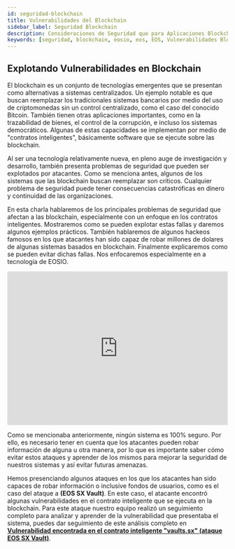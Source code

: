 ```yaml
---
id: seguridad-blockchain
title: Vulnerabilidades del Blockchain
sidebar_label: Seguridad Blockchain
description: Consideraciones de Seguridad que para Aplicaciones Blockchain
keywords: [seguridad, blockchain, eosio, eos, EOS, Vulnerabilidades Blockchain, ¿Riesgo de Seguridad en blockchain?]
---
```

## Explotando Vulnerabilidades en Blockchain

El blockchain es un conjunto de tecnologías emergentes que se presentan como alternativas a sistemas centralizados. Un ejemplo notable es que buscan reemplazar los tradicionales sistemas bancarios por medio del uso de criptomonedas sin un control centralizado, como el caso del conocido Bitcoin. También tienen otras aplicaciones importantes, como en la trazabilidad de bienes, el control de la corrupción, e incluso los sistemas democráticos. Algunas de estas capacidades se implementan por medio de "contratos inteligentes", básicamente software que se ejecute sobre las blockchain.

Al ser una tecnología relativamente nueva, en pleno auge de investigación y desarrollo, también presenta problemas de seguridad que pueden ser explotados por atacantes. Como se menciona antes, algunos de los sistemas que las blockchain buscan reemplazar son críticos. Cualquier problema de seguridad puede tener consecuencias catastróficas en dinero y continuidad de las organizaciones.

En esta charla hablaremos de los principales problemas de seguridad que afectan a las blockchain, especialmente con un enfoque en los contratos inteligentes. Mostraremos como se pueden explotar estas fallas y daremos algunos ejemplos prácticos. También hablaremos de algunos hackeos famosos en los que atacantes han sido capaz de robar millones de dolares de algunas sistemas basados en blockchain. Finalmente explicaremos como se pueden evitar dichas fallas. Nos enfocaremos especialmente en a tecnología de EOSIO.

<iframe width="100%" height="350" src="https://www.youtube.com/embed/tss1d0sow0o" frameBorder="0" allow="true" allowFullScreen></iframe> 

<br/>

Como se mencionaba anteriormente, ningún sistema es 100% seguro. Por ello, es necesario tener en cuenta que los atacantes pueden robar información de alguna u otra manera, por lo que es importante saber cómo evitar estos ataques y aprender de los mismos para mejorar la seguridad de nuestros sistemas y así evitar futuras amenazas.

Hemos presenciando algunos ataques en los que los atacantes han sido capaces de robar información o inclusive fondos de usuarios, como es el caso del ataque a **(EOS SX Vault)**. En este caso, el atacante encontró algunas vulnerabilidades en el contrato inteligente que se ejecuta en la blockchain. Para este ataque nuestro equipo realizó un seguimiento completo para analizar y aprender de la vulnerabilidad que presentaba el sistema, puedes dar seguimiento de este análisis completo en **[Vulnerabilidad encontrada en el contrato inteligente "vaults.sx" (ataque EOS SX Vault)](https://eoscostarica.medium.com/vulnerabilidad-encontrada-en-el-contrato-inteligente-vaults-sx-ataque-eos-sx-vault-c60eb192f148)**.